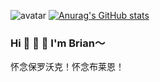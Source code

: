 ![avatar](https://raw.githubusercontent.com/TributePaulWalker/PaulWalker/main/PaulWalker.JPG)
[![Anurag's GitHub stats](https://github-readme-stats.vercel.app/api?username=TributePaulWalker&show_icons=true&count_private=true)](https://github.com/TributePaulWalker/PaulWalker)
### Hi 👋 👋 👋 I'm Brian～
怀念保罗沃克！怀念布莱恩！
